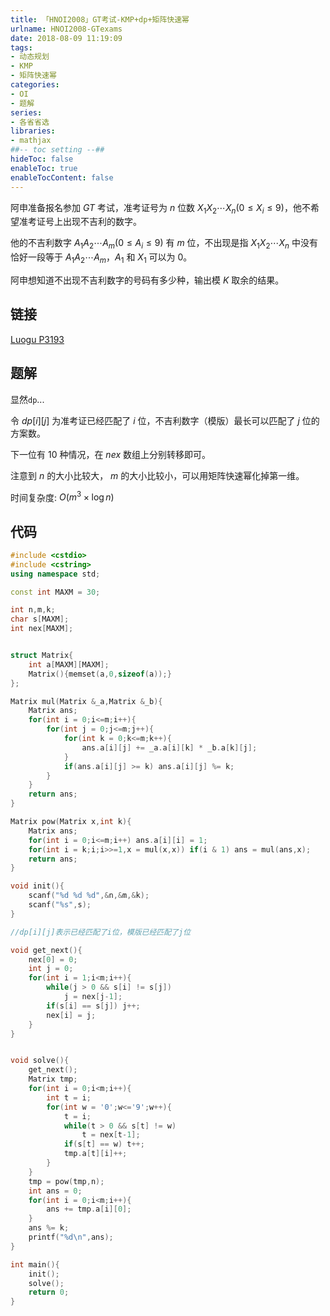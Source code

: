 ```yaml
---
title: 「HNOI2008」GT考试-KMP+dp+矩阵快速幂
urlname: HNOI2008-GTexams
date: 2018-08-09 11:19:09
tags:
- 动态规划
- KMP
- 矩阵快速幂
categories: 
- OI
- 题解
series:
- 各省省选
libraries:
- mathjax 
##-- toc setting --##
hideToc: false
enableToc: true
enableTocContent: false
---
```


阿申准备报名参加 $GT$ 考试，准考证号为 $n$ 位数 $X_1X_2\cdots X_n(0\le X_i\le 9)$，他不希望准考证号上出现不吉利的数字。

他的不吉利数字 $A_1A_2\cdots A_m(0\le A_i\le 9)$ 有 $m$ 位，不出现是指 $X_1X_2\cdots X_n$ 中没有恰好一段等于 $A_1A_2\cdots A_m$，$A_1$​ 和 $X_1$ 可以为 $0$。

阿申想知道不出现不吉利数字的号码有多少种，输出模 $K$ 取余的结果。

<!--more-->

## 链接

[Luogu P3193](https://www.luogu.org/problemnew/show/P3193)

## 题解

显然`dp`...

令 $dp[i][j]$ 为准考证已经匹配了 $i$ 位，不吉利数字（模版）最长可以匹配了 $j$ 位的方案数。

下一位有 $10$ 种情况，在 $nex$ 数组上分别转移即可。

注意到 $n$ 的大小比较大， $m$ 的大小比较小，可以用矩阵快速幂化掉第一维。

时间复杂度: $O(m^3 \times \log{n})$


## 代码



```cpp
#include <cstdio>
#include <cstring>
using namespace std;

const int MAXM = 30;

int n,m,k;
char s[MAXM];
int nex[MAXM];


struct Matrix{
    int a[MAXM][MAXM];
    Matrix(){memset(a,0,sizeof(a));}
};

Matrix mul(Matrix &_a,Matrix &_b){
    Matrix ans;
    for(int i = 0;i<=m;i++){
        for(int j = 0;j<=m;j++){
            for(int k = 0;k<=m;k++){
                ans.a[i][j] += _a.a[i][k] * _b.a[k][j];
            }
            if(ans.a[i][j] >= k) ans.a[i][j] %= k;
        }
    }
    return ans;
}

Matrix pow(Matrix x,int k){
    Matrix ans;
    for(int i = 0;i<=m;i++) ans.a[i][i] = 1;
    for(int i = k;i;i>>=1,x = mul(x,x)) if(i & 1) ans = mul(ans,x);
    return ans;
}

void init(){
    scanf("%d %d %d",&n,&m,&k);
    scanf("%s",s);
}

//dp[i][j]表示已经匹配了i位，模版已经匹配了j位

void get_next(){
    nex[0] = 0;
    int j = 0;
    for(int i = 1;i<m;i++){
        while(j > 0 && s[i] != s[j]) 
            j = nex[j-1];
        if(s[i] == s[j]) j++;
        nex[i] = j;
    }
}


void solve(){
    get_next();
    Matrix tmp;
    for(int i = 0;i<m;i++){
        int t = i;
        for(int w = '0';w<='9';w++){
            t = i;
            while(t > 0 && s[t] != w)
                t = nex[t-1];
            if(s[t] == w) t++;
            tmp.a[t][i]++;
        }
    }
    tmp = pow(tmp,n);
    int ans = 0;
    for(int i = 0;i<m;i++){
        ans += tmp.a[i][0];
    }
    ans %= k;
    printf("%d\n",ans);
}

int main(){
    init();
    solve();
    return 0;
}
```


